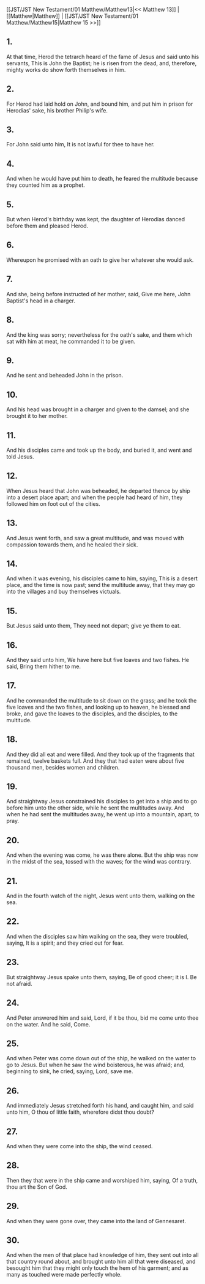 [[JST/JST New Testament/01 Matthew/Matthew13|<< Matthew 13]] | [[Matthew|Matthew]] | [[JST/JST New Testament/01 Matthew/Matthew15|Matthew 15 >>]]
## 1.
At that time, Herod the tetrarch heard of the fame of Jesus and said unto his servants, This is John the Baptist; he is risen from the dead, and, therefore, mighty works do show forth themselves in him.
## 2.
For Herod had laid hold on John, and bound him, and put him in prison for Herodias\' sake, his brother Philip\'s wife.
## 3.
For John said unto him, It is not lawful for thee to have her.
## 4.
And when he would have put him to death, he feared the multitude because they counted him as a prophet.
## 5.
But when Herod\'s birthday was kept, the daughter of Herodias danced before them and pleased Herod.
## 6.
Whereupon he promised with an oath to give her whatever she would ask.
## 7.
And she, being before instructed of her mother, said, Give me here, John Baptist\'s head in a charger.
## 8.
And the king was sorry; nevertheless for the oath\'s sake, and them which sat with him at meat, he commanded it to be given.
## 9.
And he sent and beheaded John in the prison.
## 10.
And his head was brought in a charger and given to the damsel; and she brought it to her mother.
## 11.
And his disciples came and took up the body, and buried it, and went and told Jesus.
## 12.
When Jesus heard that John was beheaded, he departed thence by ship into a desert place apart; and when the people had heard of him, they followed him on foot out of the cities.
## 13.
And Jesus went forth, and saw a great multitude, and was moved with compassion towards them, and he healed their sick.
## 14.
And when it was evening, his disciples came to him, saying, This is a desert place, and the time is now past; send the multitude away, that they may go into the villages and buy themselves victuals.
## 15.
But Jesus said unto them, They need not depart; give ye them to eat.
## 16.
And they said unto him, We have here but five loaves and two fishes. He said, Bring them hither to me.
## 17.
And he commanded the multitude to sit down on the grass; and he took the five loaves and the two fishes, and looking up to heaven, he blessed and broke, and gave the loaves to the disciples, and the disciples, to the multitude.
## 18.
And they did all eat and were filled. And they took up of the fragments that remained, twelve baskets full. And they that had eaten were about five thousand men, besides women and children.
## 19.
And straightway Jesus constrained his disciples to get into a ship and to go before him unto the other side, while he sent the multitudes away. And when he had sent the multitudes away, he went up into a mountain, apart, to pray.
## 20.
And when the evening was come, he was there alone. But the ship was now in the midst of the sea, tossed with the waves; for the wind was contrary.
## 21.
And in the fourth watch of the night, Jesus went unto them, walking on the sea.
## 22.
And when the disciples saw him walking on the sea, they were troubled, saying, It is a spirit; and they cried out for fear.
## 23.
But straightway Jesus spake unto them, saying, Be of good cheer; it is I. Be not afraid.
## 24.
And Peter answered him and said, Lord, if it be thou, bid me come unto thee on the water. And he said, Come.
## 25.
And when Peter was come down out of the ship, he walked on the water to go to Jesus. But when he saw the wind boisterous, he was afraid; and, beginning to sink, he cried, saying, Lord, save me.
## 26.
And immediately Jesus stretched forth his hand, and caught him, and said unto him, O thou of little faith, wherefore didst thou doubt?
## 27.
And when they were come into the ship, the wind ceased.
## 28.
Then they that were in the ship came and worshiped him, saying, Of a truth, thou art the Son of God.
## 29.
And when they were gone over, they came into the land of Gennesaret.
## 30.
And when the men of that place had knowledge of him, they sent out into all that country round about, and brought unto him all that were diseased, and besought him that they might only touch the hem of his garment; and as many as touched were made perfectly whole.


